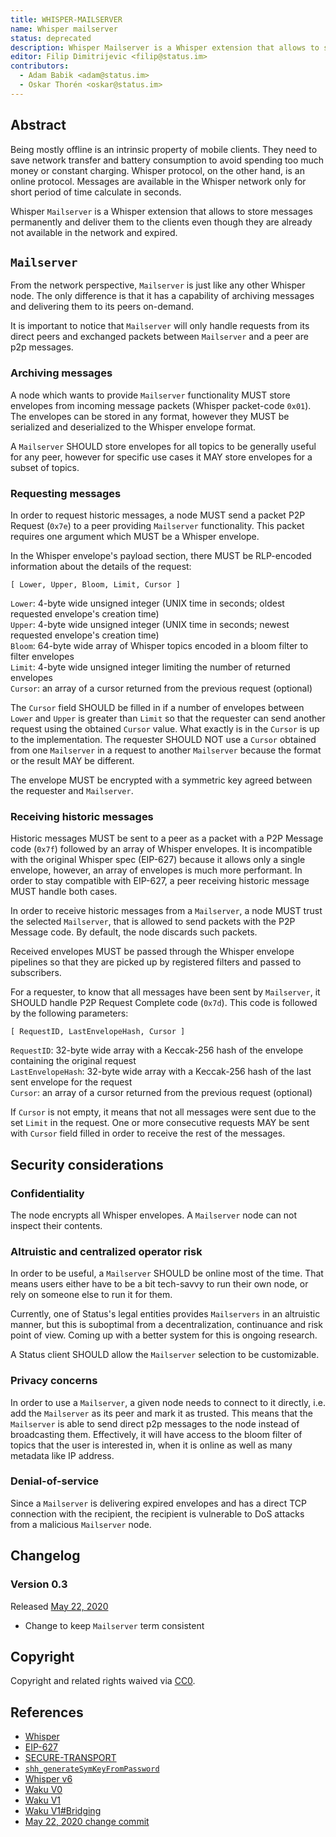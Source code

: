 ```yaml
---
title: WHISPER-MAILSERVER
name: Whisper mailserver
status: deprecated
description: Whisper Mailserver is a Whisper extension that allows to store messages permanently and deliver them to the clients even though they are already not available in the network and expired.
editor: Filip Dimitrijevic <filip@status.im>
contributors:
  - Adam Babik <adam@status.im>
  - Oskar Thorén <oskar@status.im>
---
```


## Abstract

Being mostly offline is an intrinsic property of mobile clients.
They need to save network transfer and battery consumption
to avoid spending too much money or constant charging.
Whisper protocol, on the other hand, is an online protocol.
Messages are available in the Whisper network only for short period of time calculate in seconds.

Whisper `Mailserver` is a Whisper extension that allows to store messages permanently
and deliver them to the clients even though they are already not available in the network and expired.

## `Mailserver`

From the network perspective, `Mailserver` is just like any other Whisper node.
The only difference is that it has a capability of archiving messages and delivering them to its peers on-demand.

It is important to notice that `Mailserver` will only handle requests from its direct peers
and exchanged packets between `Mailserver` and a peer are p2p messages.

### Archiving messages

A node which wants to provide `Mailserver` functionality MUST store envelopes
from incoming message packets (Whisper packet-code `0x01`).
The envelopes can be stored in any format,
however they MUST be serialized and deserialized to the Whisper envelope format.

A `Mailserver` SHOULD store envelopes for all topics to be generally useful for any peer,
however for specific use cases it MAY store envelopes for a subset of topics.

### Requesting messages

In order to request historic messages, a node MUST send a packet P2P Request (`0x7e`) to a peer providing `Mailserver` functionality.
This packet requires one argument which MUST be a Whisper envelope.

In the Whisper envelope's payload section, there MUST be RLP-encoded information about the details of the request:

```golang
[ Lower, Upper, Bloom, Limit, Cursor ]
```

`Lower`: 4-byte wide unsigned integer (UNIX time in seconds; oldest requested envelope's creation time)  
`Upper`: 4-byte wide unsigned integer (UNIX time in seconds; newest requested envelope's creation time)  
`Bloom`: 64-byte wide array of Whisper topics encoded in a bloom filter to filter envelopes  
`Limit`: 4-byte wide unsigned integer limiting the number of returned envelopes  
`Cursor`: an array of a cursor returned from the previous request (optional)

The `Cursor` field SHOULD be filled in
if a number of envelopes between `Lower` and `Upper` is greater than `Limit`
so that the requester can send another request using the obtained `Cursor` value.
What exactly is in the `Cursor` is up to the implementation.
The requester SHOULD NOT use a `Cursor` obtained from one `Mailserver` in a request to another `Mailserver`
because the format or the result MAY be different.

The envelope MUST be encrypted with a symmetric key agreed between the requester and `Mailserver`.

### Receiving historic messages

Historic messages MUST be sent to a peer as a packet with a P2P Message code (`0x7f`)
followed by an array of Whisper envelopes.
It is incompatible with the original Whisper spec (EIP-627) because it allows only a single envelope,
however, an array of envelopes is much more performant.
In order to stay compatible with EIP-627, a peer receiving historic message MUST handle both cases.

In order to receive historic messages from a `Mailserver`, a node MUST trust the selected `Mailserver`,
that is allowed to send packets with the P2P Message code. By default, the node discards such packets.

Received envelopes MUST be passed through the Whisper envelope pipelines
so that they are picked up by registered filters and passed to subscribers.

For a requester, to know that all messages have been sent by `Mailserver`,
it SHOULD handle P2P Request Complete code (`0x7d`). This code is followed by the following parameters:

```golang
[ RequestID, LastEnvelopeHash, Cursor ]
```

`RequestID`: 32-byte wide array with a Keccak-256 hash of the envelope containing the original request  
`LastEnvelopeHash`: 32-byte wide array with a Keccak-256 hash of the last sent envelope for the request  
`Cursor`: an array of a cursor returned from the previous request (optional)

If `Cursor` is not empty, it means that not all messages were sent due to the set `Limit` in the request.
One or more consecutive requests MAY be sent with `Cursor` field filled in order to receive the rest of the messages.

## Security considerations

### Confidentiality

The node encrypts all Whisper envelopes. A `Mailserver` node can not inspect their contents.

### Altruistic and centralized operator risk

In order to be useful, a `Mailserver` SHOULD be online most of the time. That means
users either have to be a bit tech-savvy to run their own node, or rely on someone
else to run it for them.

Currently, one of Status's legal entities provides `Mailservers` in an altruistic manner, but this is
suboptimal from a decentralization, continuance and risk point of view. Coming
up with a better system for this is ongoing research.

A Status client SHOULD allow the `Mailserver` selection to be customizable.

### Privacy concerns

In order to use a `Mailserver`, a given node needs to connect to it directly,
i.e. add the `Mailserver` as its peer and mark it as trusted.
This means that the `Mailserver` is able to send direct p2p messages to the node instead of broadcasting them.
Effectively, it will have access to the bloom filter of topics
that the user is interested in,
when it is online as well as many metadata like IP address.

### Denial-of-service

Since a `Mailserver` is delivering expired envelopes and has a direct TCP connection with the recipient,
the recipient is vulnerable to DoS attacks from a malicious `Mailserver` node.

## Changelog

### Version 0.3

Released [May 22, 2020](https://github.com/status-im/specs/commit/664dd1c9df6ad409e4c007fefc8c8945b8d324e8)

- Change to keep `Mailserver` term consistent

## Copyright

Copyright and related rights waived via [CC0](https://creativecommons.org/publicdomain/zero/1.0/).

## References

- [Whisper](https://eips.ethereum.org/EIPS/eip-627)
- [EIP-627](https://github.com/ethereum/EIPs/blob/master/EIPS/eip-627.md)
- [SECURE-TRANSPORT](status/deprecated/secure-transport)
- [`shh_generateSymKeyFromPassword`](https://github.com/ethereum/go-ethereum/wiki/Whisper-v6-RPC-API#shh_generatesymkeyfrompassword)
- [Whisper v6](https://eips.ethereum.org/EIPS/eip-627)
- [Waku V0](waku/deprecated/5/waku0)
- [Waku V1](waku/standards/legacy/6/waku1)
- [Waku V1#Bridging](waku/standards/legacy/6/waku1/#waku-whisper-bridging)
- [May 22, 2020 change commit](https://github.com/status-im/specs/commit/664dd1c9df6ad409e4c007fefc8c8945b8d324e8)
